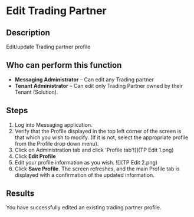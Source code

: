 # Edit Trading Partner
## Description
Edit/update Trading partner profile
## Who can perform this function
* **Messaging Administrator** – Can edit any Trading partner
* **Tenant Administrator** – Can edit only Trading Partner owned by their Tenant (Solution).

## Steps
1. Log into Messaging application.
2. Verify that the Profile displayed in the top left corner of the screen is that which you wish to modify. (If it is not, select the appropriate profile from the Profile drop down menu).
3. Click on Administration tab and click 'Profile tab'![](TP Edit 1.png)
4. Click **Edit Profile**
5. Edit your profile information as you wish. ![](TP Edit 2.png)
6. Click **Save Profile**. The screen refreshes, and the main Profile tab is displayed with a confirmation of the updated information.

## Results
You have successfully edited an existing trading partner profile.




